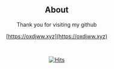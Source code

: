 <div align = center>

## About
Thank you for visiting my github
 
[https://oxdjww.xyz](https://oxdjww.xyz)

<br>
   
[![Hits](https://hits.seeyoufarm.com/api/count/incr/badge.svg?url=https%3A%2F%2Fgithub.com%2Foxdjww&count_bg=%23000000&title_bg=%23000000&icon=staffbase.svg&icon_color=%23FFFFFF&title=hits&edge_flat=false)](https://hits.seeyoufarm.com)
